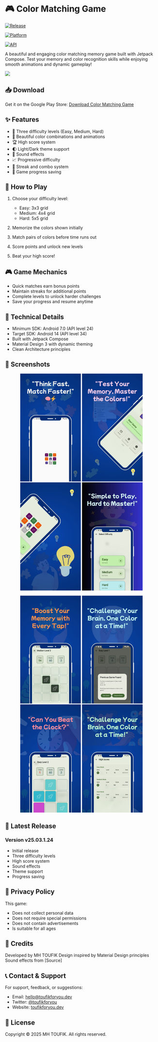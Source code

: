 # 🎮 Color Matching Game

[![Release](https://img.shields.io/badge/Release-v25.03.1.24-blue.svg)](https://github.com/toufikforyou/ColorMatchingGame/releases/latest)

[![Platform](https://img.shields.io/badge/Platform-Android-green.svg)](https://www.android.com)

[![API](https://img.shields.io/badge/API-24%2B-brightgreen.svg)](https://android-arsenal.com/api?level=24)

A beautiful and engaging color matching memory game built with Jetpack Compose. Test your memory and color recognition skills while enjoying smooth animations and dynamic gameplay!

[<img src="https://play.google.com/intl/en_us/badges/static/images/badges/en_badge_web_generic.png" width="200">](https://play.google.com/store/apps/details?id=dev.toufikforyou.colormatching)

## 📥 Download

Get it on the Google Play Store:
[Download Color Matching Game](https://github.com/toufikforyou/ColorMatchingGame/releases/latest)

## ✨ Features

- 🎯 Three difficulty levels (Easy, Medium, Hard)
- 🎨 Beautiful color combinations and animations
- 🏆 High score system
- 🌓 Light/Dark theme support
- 🎵 Sound effects
- 📈 Progressive difficulty
- 💫 Streak and combo system
- 💾 Game progress saving

## 🎯 How to Play

1. Choose your difficulty level:

   - Easy: 3x3 grid
   - Medium: 4x4 grid
   - Hard: 5x5 grid

2. Memorize the colors shown initially
3. Match pairs of colors before time runs out
4. Score points and unlock new levels
5. Beat your high score!

## 🎮 Game Mechanics

- Quick matches earn bonus points
- Maintain streaks for additional points
- Complete levels to unlock harder challenges
- Save your progress and resume anytime

## 🔧 Technical Details

- Minimum SDK: Android 7.0 (API level 24)
- Target SDK: Android 14 (API level 34)
- Built with Jetpack Compose
- Material Design 3 with dynamic theming
- Clean Architecture principles

## 📱 Screenshots

<p align="center">
  <img src="./screenshots/1.jpg" width="200" alt="Home Screen"/>
  <img src="./screenshots/2.jpg" width="200" alt="2"/>
  <img src="./screenshots/3.jpg" width="200" alt="3"/>
  <img src="./screenshots/4.jpg" width="200" alt="4"/>
</p>

<p align="center">
  <img src="./screenshots/5.jpg" width="200" alt="5"/>
  <img src="./screenshots/6.jpg" width="200" alt="6"/>
  <img src="./screenshots/7.jpg" width="200" alt="7"/>
  <img src="./screenshots/8.jpg" width="200" alt="8"/>
</p>

## 🚀 Latest Release

### Version v25.03.1.24

- Initial release
- Three difficulty levels
- High score system
- Sound effects
- Theme support
- Progress saving

## 📝 Privacy Policy

This game:

- Does not collect personal data
- Does not require special permissions
- Does not contain advertisements
- Is suitable for all ages

## 🎯 Credits

Developed by MH TOUFIK
Design inspired by Material Design principles
Sound effects from [Source]

## 📞 Contact & Support

For support, feedback, or suggestions:

- Email: hello@toufikforyou.dev
- Twitter: [@toufikforyou](https://twitter.com/toufikforyou)
- Website: [toufikforyou.dev](https://toufikforyou.dev)

## 📃 License

Copyright © 2025 MH TOUFIK. All rights reserved.
